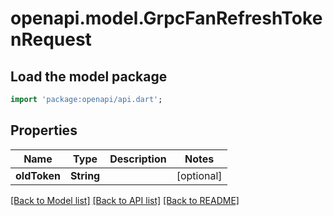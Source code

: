# openapi.model.GrpcFanRefreshTokenRequest

## Load the model package
```dart
import 'package:openapi/api.dart';
```

## Properties
Name | Type | Description | Notes
------------ | ------------- | ------------- | -------------
**oldToken** | **String** |  | [optional] 

[[Back to Model list]](../README.md#documentation-for-models) [[Back to API list]](../README.md#documentation-for-api-endpoints) [[Back to README]](../README.md)


